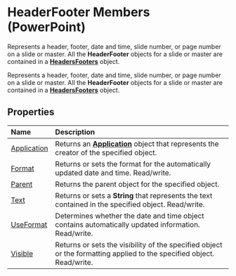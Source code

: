 
# HeaderFooter Members (PowerPoint)
Represents a header, footer, date and time, slide number, or page number on a slide or master. All the  **HeaderFooter** objects for a slide or master are contained in a **[HeadersFooters](5fb10c90-0611-e797-836b-3f18b273af04.md)** object.

Represents a header, footer, date and time, slide number, or page number on a slide or master. All the  **HeaderFooter** objects for a slide or master are contained in a **[HeadersFooters](5fb10c90-0611-e797-836b-3f18b273af04.md)** object.


## Properties



|**Name**|**Description**|
|:-----|:-----|
|[Application](12063076-4834-3123-9f1d-bdfce8aa1ce9.md)|Returns an  **[Application](978c2b99-4271-b953-4283-73b5f3d96f41.md)** object that represents the creator of the specified object.|
|[Format](ba8f2afa-8c57-60e0-cd84-9366c016efd9.md)|Returns or sets the format for the automatically updated date and time. Read/write.|
|[Parent](b97fbcf9-b3e9-9843-eb99-f73b63c66197.md)|Returns the parent object for the specified object.|
|[Text](c158552c-834b-819a-871c-35dbcba3fdfc.md)|Returns or sets a  **String** that represents the text contained in the specified object. Read/write.|
|[UseFormat](da9739ea-fb9b-5e3d-bb7e-64763ef11bf2.md)|Determines whether the date and time object contains automatically updated information. Read/write.|
|[Visible](8389c5c7-4dd5-47e8-aec0-d45fda55383f.md)|Returns or sets the visibility of the specified object or the formatting applied to the specified object. Read/write.|
